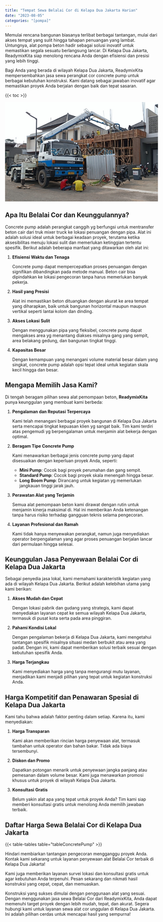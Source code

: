 ```yaml
---
title: "Tempat Sewa Belalai Cor di Kelapa Dua Jakarta Harian"
date: "2023-08-05"
categories: "[pompa]"
---
```


Memulai rencana bangunan biasanya terlibat berbagai tantangan, mulai dari akses tempat yang sulit hingga tahapan penuangan yang lambat. Untungnya, alat pompa beton hadir sebagai solusi inovatif untuk memastikan segala sesuatu berlangsung lancar. Di Kelapa Dua Jakarta, ReadymixKita siap menolong rencana Anda dengan efisiensi dan presisi yang lebih tinggi.

Bagi Anda yang berada di wilayah Kelapa Dua Jakarta, ReadymixKita mempersembahkan jasa sewa perangkat cor concrete pump untuk berbagai kebutuhan konstruksi. Kami datang sebagai jawaban inovatif agar memastikan proyek Anda berjalan dengan baik dan tepat sasaran.

{{< toc >}}

![Tempat Sewa Belalai Cor di Kelapa Dua Jakarta Harian](/images/pompa/sewa-pompa-02.jpg)

## Apa Itu Belalai Cor dan Keunggulannya?

Concrete pump adalah perangkat canggih yg berfungsi untuk mentransfer beton cair dari truk mixer truck ke lokasi penuangan dengan pipa. Alat ini adalah solusi ideal untuk berbagai keadaan proyek, terutama ketika aksesibilitas menuju lokasi sulit dan memerlukan ketinggian tertentu spesifik. Berikut adalah beberapa manfaat yang ditawarkan oleh alat ini:

1. **Efisiensi Waktu dan Tenaga**

   Concrete pump dapat mempercepatkan proses penuangan dengan signifikan dibandingkan pada metode manual. Beton cair bisa dipindahkan ke lokasi pengecoran tanpa harus memerlukan banyak pekerja.

2. **Hasil yang Presisi**

   Alat ini memastikan beton dituangkan dengan akurat ke area tempat yang diharapkan, baik untuk bangunan horizontal maupun maupun vertikal seperti lantai kolom dan dinding.

3. **Akses Lokasi Sulit**

   Dengan menggunakan pipa yang fleksibel, concrete pump dapat mengakses area yg menantang diakses misalnya gang yang sempit, area belakang gedung, dan bangunan tingkat tinggi.

4. **Kapasitas Besar**

   Dengan kemampuan yang menangani volume material besar dalam yang singkat, concrete pump adalah opsi tepat ideal untuk kegiatan skala kecil hingga dan besar.

## Mengapa Memilih Jasa Kami?

Di tengah beragam pilihan sewa alat pemompaan beton, **ReadymixKita** punya keunggulan yang membuat kami berbeda:

1. **Pengalaman dan Reputasi Terpercaya**

   Kami telah menangani berbagai proyek bangunan di Kelapa Dua Jakarta serta mencapai tingkat kepuasan klien yg sangat baik. Tim kami terdiri atas pengemudi yg berpengalaman untuk menjamin alat bekerja dengan optimal.

2. **Beragam Tipe Concrete Pump**

   Kami menawarkan berbagai jenis concrete pump yang dapat disesuaikan dengan keperluan proyek Anda, seperti:
   - **Mini Pump**: Cocok bagi proyek perumahan dan gang sempit.
   - **Standard Pump**: Cocok bagi proyek skala menengah hingga besar.
   - **Long Boom Pump**: Dirancang untuk kegiatan yg memerlukan jangkauan tinggi jarak jauh.

3. **Perawatan Alat yang Terjamin**

   Semua alat pemompaan beton kami dirawat dengan rutin untuk menjamin kinerja maksimal di. Hal ini memberikan Anda ketenangan tanpa harus risiko terhadap gangguan teknis selama pengecoran.

4. **Layanan Profesional dan Ramah**

   Kami tidak hanya menyewakan perangkat, namun juga menyediakan operator berpengalaman yang agar proses penuangan berjalan lancar dari permulaan hingga selesai.

## Keunggulan Jasa Penyewaan Belalai Cor di Kelapa Dua Jakarta

Sebagai penyedia jasa lokal, kami memahami karakteristik kegiatan yang ada di wilayah Kelapa Dua Jakarta. Berikut adalah kelebihan utama yang kami berikan:

1. **Akses Mudah dan Cepat**

   Dengan lokasi pabrik dan gudang yang strategis, kami dapat menyediakan layanan cepat ke semua wilayah Kelapa Dua Jakarta, termasuk di pusat kota serta pada area pinggiran.

2. **Pahami Kondisi Lokal**

   Dengan pengalaman bekerja di Kelapa Dua Jakarta, kami mengetahui tantangan spesifik misalnya situasi medan berbukit atau area yang padat. Dengan ini, kami dapat memberikan solusi terbaik sesuai dengan kebutuhan spesifik Anda.

3. **Harga Terjangkau**

   Kami menyediakan harga yang tanpa mengurangi mutu layanan, menjadikan kami menjadi pilihan yang tepat untuk kegiatan konstruksi Anda.

## Harga Kompetitif dan Penawaran Spesial di Kelapa Dua Jakarta

Kami tahu bahwa adalah faktor penting dalam setiap. Karena itu, kami menyediakan:

1. **Harga Transparan**

   Kami akan memberikan rincian harga penyewaan alat, termasuk tambahan untuk operator dan bahan bakar. Tidak ada biaya tersembunyi.

2. **Diskon dan Promo**

   Dapatkan potongan menarik untuk penyewaan jangka panjang atau pemesanan dalam volume besar. Kami juga menawarkan promosi khusus untuk proyek di wilayah Kelapa Dua Jakarta.

3. **Konsultasi Gratis**

   Belum yakin alat apa yang tepat untuk proyek Anda? Tim kami siap memberi konsultasi gratis untuk menolong Anda memilih jawaban terbaik.

## Daftar Harga Sewa Belalai Cor di Kelapa Dua Jakarta

{{< table-tables table="tableConcretePump" >}}

Hindari membiarkan tantangan pengecoran mengganggu proyek Anda. Kontak kami sekarang untuk layanan penyewaan alat Belalai Cor terbaik di Kelapa Dua Jakarta!

Kami juga memberikan layanan survei lokasi dan konsultasi gratis untuk agar kebutuhan Anda terpenuhi. Pesan sekarang dan nikmati hasil konstruksi yang cepat, cepat, dan memuaskan.

Konstruksi yang sukses dimulai dengan penggunaan alat yang sesuai. Dengan menggunakan jasa sewa Belalai Cor dari ReadymixKita, Anda dapat memenuhi target proyek dengan lebih mudah, tepat, dan akurat. Segera hubungi kami untuk layanan sewa alat cor unggulan di Kelapa Dua Jakarta. Ini adalah pilihan cerdas untuk mencapai hasil yang sempurna!